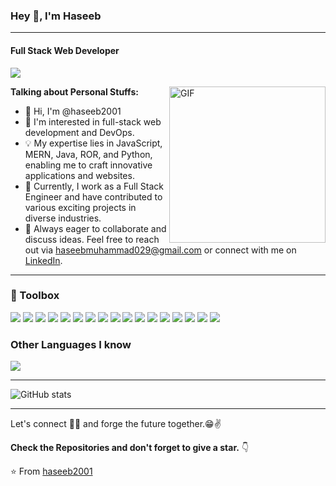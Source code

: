 ### Hey 👋, I'm Haseeb

--- 

#### **Full Stack Web Developer** 
![](https://komarev.com/ghpvc/?username=haseeb2001)

<img height="250px" widht="250px" align="right" alt="GIF" src="https://i.pinimg.com/originals/e4/26/70/e426702edf874b181aced1e2fa5c6cde.gif" />

**Talking about Personal Stuffs:**

- 👋 Hi, I'm @haseeb2001
- 👀 I'm interested in full-stack web development and DevOps.
- 💡 My expertise lies in JavaScript, MERN, Java, ROR, and Python, enabling me to craft innovative applications and websites.
- 💼 Currently, I work as a Full Stack Engineer and have contributed to various exciting projects in diverse industries.
- 💬 Always eager to collaborate and discuss ideas. Feel free to reach out via haseebmuhammad029@gmail.com or connect with me on [LinkedIn](https://www.linkedin.com/in/muhammad-haseeb-323a0b1b4/).

---

### 🧰 Toolbox

<div>
  <img src="https://img.shields.io/badge/-JavaScript-F7DF1E?style=flat&logo=javascript&logoColor=black">
  <img src="https://img.shields.io/badge/-Node.js-339933?style=flat&logo=node.js&logoColor=white">
  <img src="https://img.shields.io/badge/-React-61DAFB?style=flat&logo=react&logoColor=black">
  <img src="https://img.shields.io/badge/-Ruby%20on%20Rails-CC0000?style=flat&logo=ruby%20on%20rails&logoColor=white">
  <img src="https://img.shields.io/badge/-Python-3776AB?style=flat&logo=python&logoColor=white">
  <img src="https://img.shields.io/badge/-MySQL-4479A1?style=flat&logo=mysql&logoColor=white">
  <img src="https://img.shields.io/badge/-PostgreSQL-336791?style=flat&logo=postgresql&logoColor=white">
  <img src="https://img.shields.io/badge/-MongoDB-47A248?style=flat&logo=mongodb&logoColor=white">
  <img src="https://img.shields.io/badge/-Docker-2496ED?style=flat&logo=docker&logoColor=white">
  <img src="https://img.shields.io/badge/-Kubernetes-326CE5?style=flat&logo=kubernetes&logoColor=white">
  <img src="https://img.shields.io/badge/-AWS-232F3E?style=flat&logo=amazon%20aws&logoColor=white">
  <img src="https://img.shields.io/badge/-Git-F05032?style=flat&logo=git&logoColor=white">
  <img src="https://img.shields.io/badge/-GitHub-181717?style=flat&logo=github&logoColor=white">
  <img src="https://img.shields.io/badge/-Jenkins-D24939?style=flat&logo=jenkins&logoColor=white">
  <img src = "https://img.shields.io/badge/-HTML5-E34F26?style=flat&logo=html5&logoColor=white"> <img src = "https://img.shields.io/badge/-CSS3-1572B6?style=flat&logo=css3&logoColor=white">
<img src="https://img.shields.io/badge/-Bootstrap-563D7C?style=flat&logo=bootstrap&logoColor=white">
</div>

### Other Languages I know

<div>
  <img src="https://img.shields.io/badge/-TypeScript-3178C6?style=flat&logo=typescript&logoColor=white"> 
</div>

---

![GitHub stats](https://github-readme-stats.vercel.app/api?username=haseeb2001&show_icons=true&hide_border=true)

---

Let's connect 👨‍💻 and forge the future together.😁✌

**Check the Repositories and don't forget to give a star.** 👇

:star: From [haseeb2001](https://github.com/haseeb2001)

